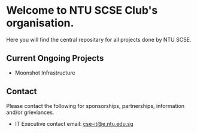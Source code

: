 # Welcome to NTU SCSE Club's organisation.
Here you will find the central repositary for all projects done by NTU SCSE.

## Current Ongoing Projects
* Moonshot Infrastructure

## Contact
Please contact the following for sponsorships, partnerships, information and/or grieviances.
* IT Executive contact email: cse-it@e.ntu.edu.sg
